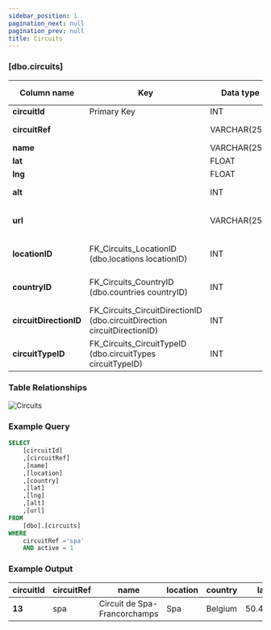 ```yaml
---
sidebar_position: 1
pagination_next: null
pagination_prev: null
title: Circuits
---
```



### [dbo.circuits]
| Column name | Key | Data type | Allow NULLs | Default | Description |
| ------- | ------- | ------- | ------- | ------- | ------- |
| **circuitId** |  Primary Key | INT | ☐ |  |  | 
| **circuitRef** |  | VARCHAR(255) | ☐ |  | Unique circuit identifier | 
| **name** |  | VARCHAR(255) | ☐ |  | Circuit name | 
| **lat** |  | FLOAT | ☑ |  | Latitude | 
| **lng** |  | FLOAT | ☑ |  | Longitude | 
| **alt** |  | INT | ☑ |  | Altitude (metres) | 
| **url** |  | VARCHAR(255) | ☐ |  | Circuit Wikipedia page | 
| **locationID** | FK_Circuits_LocationID (dbo.locations locationID) | INT | ☑ |  | Foreign key links to locations | 
| **countryID** | FK_Circuits_CountryID (dbo.countries countryID) | INT | ☑ |  | Foreign Key link to countries | 
| **circuitDirectionID** | FK_Circuits_CircuitDirectionID (dbo.circuitDirection circuitDirectionID) | INT | ☑ |  | Foreign key link to circuitDirection | 
| **circuitTypeID** | FK_Circuits_CircuitTypeID (dbo.circuitTypes circuitTypeID) | INT | ☑ |  | Foreign key link to circuitType | 

### Table Relationships

![Circuits](/img/table-relationships/circuits.png)

### Example Query

```sql
SELECT 
	[circuitId]
	,[circuitRef]
	,[name]
	,[location]
	,[country]
	,[lat]
	,[lng]
	,[alt]
	,[url]
FROM 
	[dbo].[circuits]
WHERE 
	circuitRef ='spa'
	AND active = 1
```

### Example Output

|circuitId|circuitRef|name|location|country|lat|lng|alt|url|
| ------- | ------- | ------- | ------- | ------- | ------- |------- |------- |------- |
| **13** |  spa | Circuit de Spa-Francorchamps |Spa|Belgium|50.4372|5.97139|401|http://en.wikipedia.org/wiki/Circuit_de_Spa-Francorchamps|